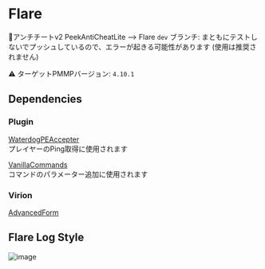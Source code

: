 # Flare

🔌アンチチートv2
PeekAntiCheatLite --> Flare
`dev` ブランチ: まともにテストしないでプッシュしているので、エラーが起きる可能性があります
(使用は推奨されません)

⚠ ターゲットPMMPバージョン: `4.10.1`

## Dependencies

### Plugin

[WaterdogPEAccepter](https://github.com/NeiroNetwork/WaterdogPEAccepter)  
プレイヤーのPing取得に使用されます  

[VanillaCommands](https://github.com/NeiroNetwork/VanillaCommands)  
コマンドのパラメーター追加に使用されます

### Virion

[AdvancedForm](https://github.com/PJZ9n/AdvancedForm)

## Flare Log Style

![image](https://user-images.githubusercontent.com/70795425/195880474-e2edc780-0882-4f95-a2c3-2f684f8a732e.png)
